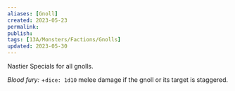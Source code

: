 ```yaml
---
aliases: [Gnoll]
created: 2023-05-23
permalink: 
publish: 
tags: [13A/Monsters/Factions/Gnolls]
updated: 2023-05-30
---
```


Nastier Specials for all gnolls.

*Blood fury:* +`dice: 1d10` melee damage if the gnoll or its target is staggered.
